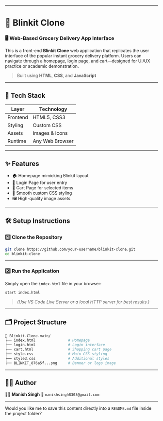
---

# 🛒 Blinkit Clone

### 🖥️ Web-Based Grocery Delivery App Interface

This is a front-end **Blinkit Clone** web application that replicates the user interface of the popular instant grocery delivery platform. Users can navigate through a homepage, login page, and cart—designed for UI/UX practice or academic demonstration.

> Built using **HTML**, **CSS**, and **JavaScript**

---

## 🔧 Tech Stack

| **Layer** | **Technology**  |
| --------- | --------------- |
| Frontend  | HTML5, CSS3     |
| Styling   | Custom CSS      |
| Assets    | Images & Icons  |
| Runtime   | Any Web Browser |

---

## ✨ Features

* 🏠 Homepage mimicking Blinkit layout
* 🔐 Login Page for user entry
* 🛒 Cart Page for selected items
* 🎨 Smooth custom CSS styling
* 🖼️ High-quality image assets

---

## 🛠️ Setup Instructions

### 1️⃣ Clone the Repository

```bash
git clone https://github.com/your-username/blinkit-clone.git
cd blinkit-clone
```

---

### 2️⃣ Run the Application

Simply open the `index.html` file in your browser:

```bash
start index.html
```

> *(Use VS Code Live Server or a local HTTP server for best results.)*

---

## 🗂️ Project Structure

```bash
📁 Blinkit-Clone-main/
├── index.html               # Homepage
├── login.html               # Login interface
├── cart.html                # Shopping cart page
├── style.css                # Main CSS styling
├── style3.css               # Additional styles
├── BLINKIT_876a5f...png     # Banner or logo image
```

---

## 🙋‍♂️ Author

**👨‍💻 Manish Singh**
📧 `manishsingh8303@gmail.com`


---

Would you like me to save this content directly into a `README.md` file inside the project folder?
